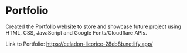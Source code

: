 # Portfolio
Created the Portfolio website to store and showcase future project using HTML, CSS, JavaScript and Google Fonts/Cloudflare APIs.

Link to Portfolio: https://celadon-licorice-28eb8b.netlify.app/
